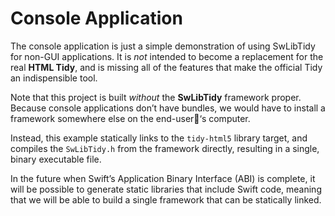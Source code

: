 # Console Application

The console application is just a simple demonstration of using SwLibTidy for
non-GUI applications. It is _not_ intended to become a replacement for the real
**HTML Tidy**, and is missing all of the features that make the official Tidy
an indispensible tool.

Note that this project is built _without_ the **SwLibTidy** framework proper.
Because console applications don’t have bundles, we would have to install a 
framework somewhere else on the end-user‘s computer.

Instead, this example statically links to the `tidy-html5` library target, and
compiles the `SwLibTidy.h` from the framework directly, resulting in a single,
binary executable file.

In the future when Swift’s Application Binary Interface (ABI) is complete, it
will be possible to generate static libraries that include Swift code, meaning
that we will be able to build a single framework that can be statically linked.
